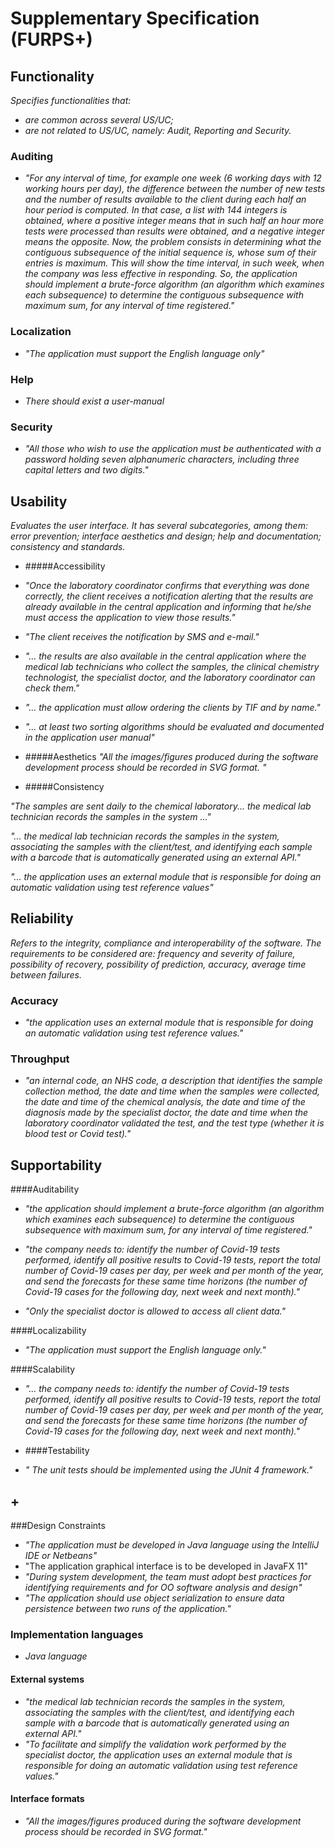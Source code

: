 # Supplementary Specification (FURPS+)

## Functionality

_Specifies functionalities that:_

- _are common across several US/UC;_
- _are not related to US/UC, namely: Audit, Reporting and Security._

### Auditing
- _"For any interval of time, for example one week (6 working days with 12 working hours per day), the difference between the number of new tests and the number of results available to the client during each half an hour period is computed. In that case, a list with 144 integers is obtained, where a positive integer means that in such half an hour more tests were processed than results were obtained, and a negative integer means the opposite. Now, the problem consists in determining what the contiguous subsequence of the initial sequence is, whose sum of their entries is maximum. This will show the time interval, in such week, when the company was less effective in responding. So, the application should implement a brute-force algorithm (an algorithm which examines each subsequence) to determine the contiguous subsequence with maximum sum, for any interval of time registered."_

### Localization
- _"The application must support the English language only"_


### Help
- _There should exist a user-manual_

### Security
- _"All those who wish to use the application must be authenticated with a password holding seven alphanumeric characters, including three capital letters and two digits."_ 



## Usability 

_Evaluates the user interface. It has several subcategories,
among them: error prevention; interface aesthetics and design; help and
documentation; consistency and standards._
- #####Accessibility
- _"Once the laboratory coordinator
 confirms that everything was done correctly, the client receives a notification alerting that the
 results are already available in the central application and informing that he/she must access the
 application to view those results."_
 
- _"The client receives the notification by SMS and e-mail."_
 
- _"... the results are also available in the central application where the medical lab technicians
     who collect the samples, the clinical chemistry technologist, the specialist doctor, and the laboratory
     coordinator can check them."_

- _"... the application must allow ordering the clients by TIF and by
  name."_    
  
-  _"... at least two sorting algorithms should be evaluated and
   documented in the application user manual"_
   
 
- #####Aesthetics
_"All the images/figures produced during the software development process should be recorded in
 SVG format. "_
 

- #####Consistency

_"The samples are sent daily to the chemical laboratory... the medical lab technician records the samples in the system ..."_

_"... the medical lab technician records the samples in the system,
     associating the samples with the client/test, and identifying each sample with a barcode that is
     automatically generated using an external API."_

_"... the application uses an external module that is responsible for doing an automatic validation using test reference
 values"_
 

## Reliability
_Refers to the integrity, compliance and interoperability of the software. The requirements to be considered are: frequency and severity of failure, possibility of recovery, possibility of prediction, accuracy, average time between failures._


### Accuracy

- _"the application uses an external module that is responsible for doing an automatic validation using test reference
values."_
  
### Throughput
- _"an internal code, an NHS code, a description that identifies the sample collection method, the date and time when the samples
were collected, the date and time of the chemical analysis, the date and time of the diagnosis made
by the specialist doctor, the date and time when the laboratory coordinator validated the test, and the
test type (whether it is blood test or Covid test)."_

## Supportability

####Auditability
- _"the application should implement a brute-force algorithm (an algorithm which examines each subsequence) to determine the contiguous subsequence with maximum sum, for any interval of time registered."_

- _"the company needs to: identify the number of Covid-19 tests performed, identify all positive results to Covid-19 tests, report the total number of Covid-19 cases per day, per week and per month of the year, and send the forecasts for these same time horizons (the number of Covid-19 cases for the following day, next week and next month)."_

- _"Only the specialist doctor is allowed to access all client data."_

####Localizability
- _"The application must support the English language only."_

####Scalability
- _"...  the company
      needs to: identify the number of Covid-19 tests performed, identify all positive results to Covid-19
      tests, report the total number of Covid-19 cases per day, per week and per month of the year, and
      send the forecasts for these same time horizons (the number of Covid-19 cases for the following
      day, next week and next month)."_
 


- ####Testability
- _" The unit tests should be implemented using the JUnit 4 framework."_


## +

###Design Constraints
- _"The application must be developed in Java language using the IntelliJ IDE or Netbeans"_
- "The application graphical interface is to be developed in JavaFX 11"
- _"During system development, the team must adopt best practices for identifying requirements
  and for OO software analysis and design"_
- _"The application should use object serialization to ensure data persistence between two runs of the
  application."_


### Implementation languages
- _Java language_



#### External systems

- _"the medical lab technician records the samples in the system,
  associating the samples with the client/test, and identifying each sample with a barcode that is
  automatically generated using an external API."_
- _"To facilitate and simplify the validation work performed by the specialist doctor, the application
  uses an external module that is responsible for doing an automatic validation using test reference
  values."_  

#### Interface formats

- _"All the images/figures produced during the software development process should be recorded in
SVG format."_

